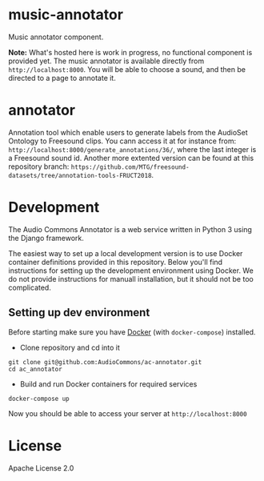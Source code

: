 # music-annotator

Music annotator component.

**Note:** What's hosted here is work in progress, no functional component is provided yet.
The music annotator is available directly from `http://localhost:8000`.
You will be able to choose a sound, and then be directed to a page to annotate it.

# annotator

Annotation tool which enable users to generate labels from the AudioSet Ontology to Freesound clips.
You cann access it at for instance from: `http://localhost:8000/generate_annotations/36/`, where the last integer is a Freesound sound id.
Another more extented version can be found at this repository branch: `https://github.com/MTG/freesound-datasets/tree/annotation-tools-FRUCT2018`.


# Development

The Audio Commons Annotator is a web service written in Python 3 using the Django framework. 

The easiest way to set up a local development version is to use Docker container definitions provided in this repository. Below you'll find instructions for setting up the development environment using Docker. We do not provide instructions for manuall installation, but it should not be too complicated.


## Setting up dev environment

Before starting make sure you have [Docker](https://www.docker.com/products/overview)
(with `docker-compose`) installed.

- Clone repository and cd into it
```
git clone git@github.com:AudioCommons/ac-annotator.git
cd ac_annotator
```

- Build and run Docker containers for required services
```
docker-compose up
```

Now you should be able to access your server at `http://localhost:8000`


# License
Apache License 2.0

